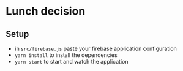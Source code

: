 # Lunch decision

## Setup

- in `src/firebase.js` paste your firebase application configuration
- `yarn install` to install the dependencies
- `yarn start` to start and watch the application 
